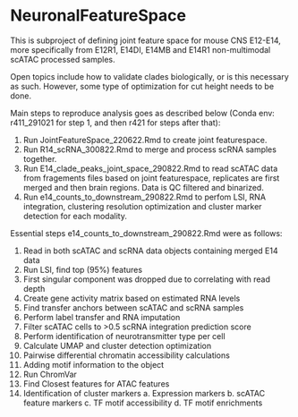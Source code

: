 # NeuronalFeatureSpace

This is subproject of defining joint feature space for mouse CNS E12-E14, more specifically from E12R1, E14DI, E14MB and E14R1 non-multimodal scATAC processed samples.

Open topics include how to validate clades biologically, or is this necessary as such. However, some type of optimization for cut height needs to be done.

Main steps to reproduce analysis goes as described below (Conda env: r411_291021 for step 1, and then r421 for steps after that):

1) Run JointFeatureSpace_220622.Rmd to create joint featurespace.
2) Run R14_scRNA_300822.Rmd to merge and process scRNA samples together.
3) Run E14_clade_peaks_joint_space_290822.Rmd to read scATAC data from fragements files based on joint featurespace, replicates are first merged and then brain regions. Data is QC filtered and binarized.
4) Run e14_counts_to_downstream_290822.Rmd to perfom LSI, RNA integration, clustering resolution optimization and cluster marker detection for each modality.

Essential steps e14_counts_to_downstream_290822.Rmd were as follows:
1.	Read in both scATAC and scRNA data objects containing merged E14 data
2.	Run LSI, find top (95%) features
3.	First singular component was dropped due to correlating with read depth
4.	Create gene activity matrix based on estimated RNA levels
5.	Find transfer anchors between scATAC and scRNA samples
6.	Perform label transfer and RNA imputation
7.	Filter scATAC cells to >0.5 scRNA integration prediction score
8.	Perform identification of neurotransmitter type per cell
9.	Calculate UMAP and cluster detection optimization
10.	Pairwise differential chromatin accessibility calculations
11.	Adding motif information to the object
12.	Run ChromVar
13.	Find Closest features for ATAC features
14.	Identification of cluster markers
a.	Expression markers
b.	scATAC feature markers
c.	TF motif accessibility
d.	TF motif enrichments

